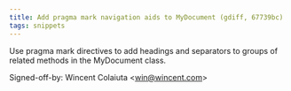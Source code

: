 ```yaml
---
title: Add pragma mark navigation aids to MyDocument (gdiff, 67739bc)
tags: snippets
---
```


Use pragma mark directives to add headings and separators to groups of related methods in the MyDocument class.

Signed-off-by: Wincent Colaiuta &lt;win@wincent.com&gt;
